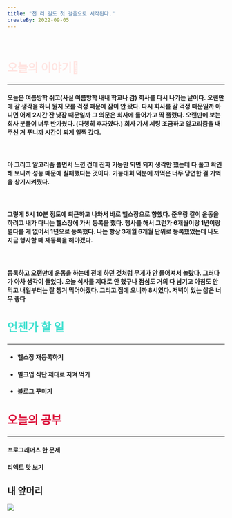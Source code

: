 ```yaml
---
title: "천 리 길도 첫 걸음으로 시작된다."
createBy: 2022-09-05
---
```



<br>

<h2 style="font-size:26px; color:#ffe4e1 ">오늘의 이야기🧧</h2>

--- 
#### 오늘은 여름방학 쉬고(사실 여름방학  내내 학교나 감) 회사를 다시 나가는 날이다. 오랜만에 갈 생각을 하니 뭔지 모를 걱정 때문에 잠이 안 왔다. 다시 회사를 갈 걱정 때문일까 아니면 어제 2시간 잔 낮잠 때문일까 그 의문은 회사에 들어가고 딱 풀렸다. 오랜만에 보는 회사 분들이 너무 반가웠다. (다행히 후자였다.) 회사 가서 세팅 조금하고 알고리즘을 내주신 거 푸니까 시간이 되게 일찍 갔다.

<br>

#### 아 그리고 알고리즘 풀면서 느낀 건데 진짜 기능만 되면 되지 생각만 했는데 다 풀고 확인해 보니까 성능 때문에 실패했다는 것이다. 기능대회 덕분에 까먹은 너무 당연한 걸 기억을 상기시켜줬다. 

<br>

#### 그렇게 5시 10분 정도에 퇴근하고 나와서 바로 헬스장으로 향했다. 준우랑 같이 운동을 하려고 내가 다니는 헬스장에 가서 등록을 했다. 행사를 해서 그런가 6개월이랑 1년이랑 별다를 게 없어서 1년으로 등록했다. 나는 항상 3개월 6개월 단위로 등록했었는데 나도 지금 행사할 때 재등록을 해야겠다.

<br>

#### 등록하고 오랜만에 운동을 하는데 전에 하던 것처럼 무게가 안 들어져서 놀랐다. 그러다가 아차 생각이 들었다. 오늘 식사를 제대로 안 했구나 점심도 거의 다 남기고 아침도 안 먹고 내일부터는 잘 챙겨 먹어야겠다. 그리고 집에 오니까 8시였다. 저녁이 있는 삶은 너무 좋다


<!-- 처음 서울로 전학 왔을 때 나는 적응을 도시라는 괴리감 때문인지 아님 내가 전학 첫 날부터 맨 뒤에서 폰 하고 자고 그래서 인지 모르겠지만 적응을 잘 못했다. 대충 그렇게 시간이 계속 흘렀고 밥 먹을 친구도 없어서 밥도 안먹고 쉬는 시간에는 업드려 있고 수업시간에도 업드려 있었다. 가족들도 많이 걱정했다. 옛날에는 맨날 친구들이랑 놀러다니고 집에오면 싱글벙글 웃던 얘가 집에 와서는 맨날 울상이고 그때 아빠가 내가 집에만 박혀 있으니까 휴가쓰고 맨날 나 데리고 서울 구경 시켜준다고 돌아다니고 놀러다니고 그때마다 아빠가 아들이랑 놀러다녀서 좋다고 했다. 지금 생각하면 너무 감사하고 존경스럽다. 아빠 말대로 시간이 지나니까 반 친구들이랑 조금씩 친해졌다.  -->



<h2 style="font-size:26px; color:#40e0d0   ">언젠가 할 일</h2>

---
- #### 헬스장 재등록하기
- #### 벌크업 식단 제대로 지켜 먹기 
- #### 블로그 꾸미기

<h2 style="font-size:26px; color:#dc143c ">오늘의 공부</h2>


---

#### 프로그래머스 한 문제
#### 리액트 맛 보기


## 내 앞머리
<img src="https://img.insight.co.kr/static/2019/03/25/700/56yotjymwzu81tqi2z7t.jpg">